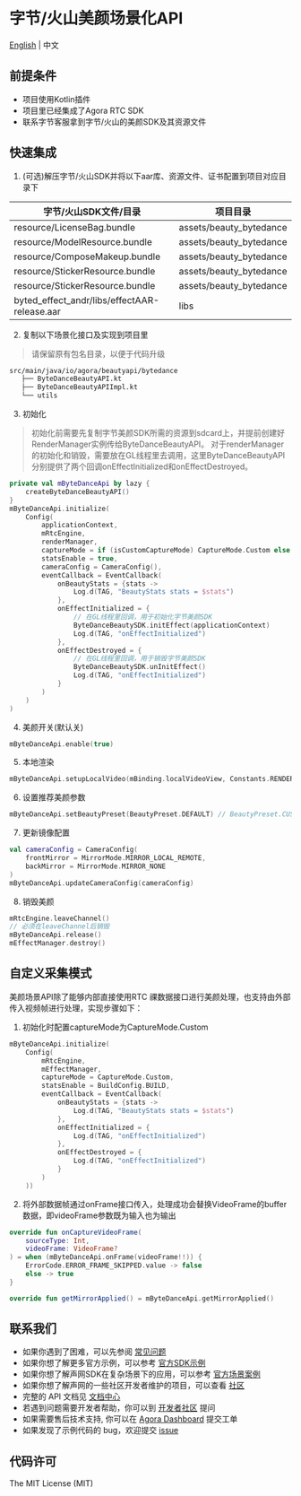 # 字节/火山美颜场景化API

[English](README.md) | 中文

## 前提条件
- 项目使用Kotlin插件
- 项目里已经集成了Agora RTC SDK
- 联系字节客服拿到字节/火山的美颜SDK及其资源文件

## 快速集成
1. (可选)解压字节/火山SDK并将以下aar库、资源文件、证书配置到项目对应目录下

| 字节/火山SDK文件/目录                                 | 项目目录                            |
|-----------------------------------------------|---------------------------------|
| resource/LicenseBag.bundle                    | assets/beauty_bytedance         |
| resource/ModelResource.bundle                 | assets/beauty_bytedance         |
| resource/ComposeMakeup.bundle                 | assets/beauty_bytedance         |
| resource/StickerResource.bundle               | assets/beauty_bytedance         |
| resource/StickerResource.bundle               | assets/beauty_bytedance         |
| byted_effect_andr/libs/effectAAR-release.aar  | libs                            |

2. 复制以下场景化接口及实现到项目里
> 请保留原有包名目录，以便于代码升级
```xml
src/main/java/io/agora/beautyapi/bytedance
   ├── ByteDanceBeautyAPI.kt
   ├── ByteDanceBeautyAPIImpl.kt
   └── utils
```

3. 初始化

> 初始化前需要先复制字节美颜SDK所需的资源到sdcard上，并提前创建好RenderManager实例传给ByteDanceBeautyAPI。
> 对于renderManager的初始化和销毁，需要放在GL线程里去调用，这里ByteDanceBeautyAPI分别提供了两个回调onEffectInitialized和onEffectDestroyed。

```kotlin
private val mByteDanceApi by lazy {
    createByteDanceBeautyAPI()
}
mByteDanceApi.initialize(
    Config(
        applicationContext,
        mRtcEngine,
        renderManager,
        captureMode = if (isCustomCaptureMode) CaptureMode.Custom else CaptureMode.Agora,
        statsEnable = true,
        cameraConfig = CameraConfig(),
        eventCallback = EventCallback(
            onBeautyStats = {stats ->
                Log.d(TAG, "BeautyStats stats = $stats")
            },
            onEffectInitialized = {
                // 在GL线程里回调，用于初始化字节美颜SDK
                ByteDanceBeautySDK.initEffect(applicationContext)
                Log.d(TAG, "onEffectInitialized")
            },
            onEffectDestroyed = {
                // 在GL线程里回调，用于销毁字节美颜SDK
                ByteDanceBeautySDK.unInitEffect()
                Log.d(TAG, "onEffectInitialized")
            }
        )
    )
)
```

4. 美颜开关(默认关)
```kotlin
mByteDanceApi.enable(true)
```

5. 本地渲染
```kotlin
mByteDanceApi.setupLocalVideo(mBinding.localVideoView, Constants.RENDER_MODE_FIT)
```

6. 设置推荐美颜参数
```kotlin
mByteDanceApi.setBeautyPreset(BeautyPreset.DEFAULT) // BeautyPreset.CUSTOM：关闭推荐美颜参数
```

7. 更新镜像配置
```kotlin
val cameraConfig = CameraConfig(
    frontMirror = MirrorMode.MIRROR_LOCAL_REMOTE,
    backMirror = MirrorMode.MIRROR_NONE
)
mByteDanceApi.updateCameraConfig(cameraConfig)
```

8. 销毁美颜
```kotlin
mRtcEngine.leaveChannel()
// 必须在leaveChannel后销毁
mByteDanceApi.release()
mEffectManager.destroy()
```

## 自定义采集模式
美颜场景API除了能够内部直接使用RTC 祼数据接口进行美颜处理，也支持由外部传入视频帧进行处理，实现步骤如下：

1. 初始化时配置captureMode为CaptureMode.Custom
```kotlin
mByteDanceApi.initialize(
    Config(
        mRtcEngine,
        mEffectManager,
        captureMode = CaptureMode.Custom,
        statsEnable = BuildConfig.BUILD,
        eventCallback = EventCallback(
            onBeautyStats = {stats ->
                Log.d(TAG, "BeautyStats stats = $stats")
            },
            onEffectInitialized = {
                Log.d(TAG, "onEffectInitialized")
            },
            onEffectDestroyed = {
                Log.d(TAG, "onEffectInitialized")
            }
        )
    ))
```
2. 将外部数据帧通过onFrame接口传入，处理成功会替换VideoFrame的buffer数据，即videoFrame参数既为输入也为输出
```kotlin
override fun onCaptureVideoFrame(
    sourceType: Int,
    videoFrame: VideoFrame?
) = when (mByteDanceApi.onFrame(videoFrame!!)) {
    ErrorCode.ERROR_FRAME_SKIPPED.value -> false
    else -> true
}

override fun getMirrorApplied() = mByteDanceApi.getMirrorApplied()
```

## 联系我们

- 如果你遇到了困难，可以先参阅 [常见问题](https://docs.agora.io/cn/faq)
- 如果你想了解更多官方示例，可以参考 [官方SDK示例](https://github.com/AgoraIO)
- 如果你想了解声网SDK在复杂场景下的应用，可以参考 [官方场景案例](https://github.com/AgoraIO-usecase)
- 如果你想了解声网的一些社区开发者维护的项目，可以查看 [社区](https://github.com/AgoraIO-Community)
- 完整的 API 文档见 [文档中心](https://docs.agora.io/cn/)
- 若遇到问题需要开发者帮助，你可以到 [开发者社区](https://rtcdeveloper.com/) 提问
- 如果需要售后技术支持, 你可以在 [Agora Dashboard](https://dashboard.agora.io) 提交工单
- 如果发现了示例代码的 bug，欢迎提交 [issue](https://github.com/AgoraIO-Community/BeautyAPI/issues)

## 代码许可

The MIT License (MIT)